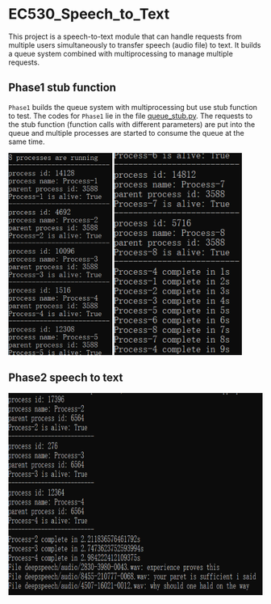 # EC530_Speech_to_Text
This project is a speech-to-text module that can handle requests from multiple users simultaneously to transfer speech (audio file) to text. It builds a queue system combined with multiprocessing to manage multiple requests.

## Phase1 stub function
`Phase1` builds the queue system with multiprocessing but use stub function to test. The codes for `Phase1` lie in the file [queue_stub.py](./queue_stub.py). The requests to the stub function (function calls with different parameters) are put into the queue and multiple processes are started to consume the queue at the same time.

<img src="picture/stub1.PNG" height=400> <img src="picture/stub2.PNG" height=400>

## Phase2 speech to text
<img src="picture/speech.PNG" height=400>

